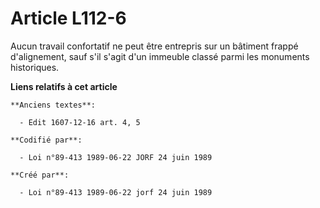 # Article L112-6

Aucun travail confortatif ne peut être entrepris sur un bâtiment frappé d'alignement, sauf s'il s'agit d'un immeuble classé
parmi les monuments historiques.

**Liens relatifs à cet article**

	**Anciens textes**:

	  - Edit 1607-12-16 art. 4, 5

	**Codifié par**:

	  - Loi n°89-413 1989-06-22 JORF 24 juin 1989

	**Créé par**:

	  - Loi n°89-413 1989-06-22 jorf 24 juin 1989

